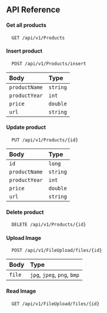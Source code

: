 ## API Reference

#### Get all products

```
  GET /api/v1/Products
```

#### Insert product

```
  POST /api/v1/Products/insert
```

| Body          | Type     | 
|:--------------|:---------| 
| `productName` | `string` |
| `productYear` | `int`    |
| `price`       | `double` |
| `url`         | `string` |

#### Update product

```
  PUT /api/v1/Products/{id}
```

| Body          | Type     | 
|:--------------|:---------| 
| `id`          | `long`   |
| `productName` | `string` |
| `productYear` | `int`    |
| `price`       | `double` |
| `url`         | `string` |

#### Delete product

```
  DELETE /api/v1/Products/{id}
```

#### Upload Image

```
  POST /api/v1/FileUpload/files/{id}
```

| Body   | Type                        | 
|:-------|:----------------------------| 
| `file` | `jpg`, `jpeg`, `png`, `bmp` |

#### Read Image

```http
  GET /api/v1/FileUpload/files/{id}
```
